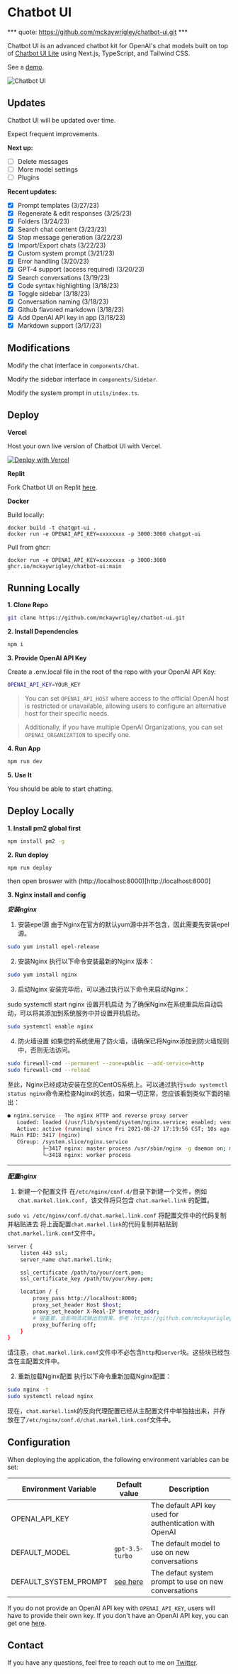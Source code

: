 # Chatbot UI

*** quote: https://github.com/mckaywrigley/chatbot-ui.git ***

Chatbot UI is an advanced chatbot kit for OpenAI's chat models built on top of [Chatbot UI Lite](https://github.com/mckaywrigley/chatbot-ui-lite) using Next.js, TypeScript, and Tailwind CSS.

See a [demo](https://twitter.com/mckaywrigley/status/1640380021423603713?s=46&t=AowqkodyK6B4JccSOxSPew).

![Chatbot UI](./public/screenshot.png)

## Updates

Chatbot UI will be updated over time.

Expect frequent improvements.

**Next up:**

- [ ] Delete messages
- [ ] More model settings
- [ ] Plugins

**Recent updates:**

- [x] Prompt templates (3/27/23)
- [x] Regenerate & edit responses (3/25/23)
- [x] Folders (3/24/23)
- [x] Search chat content (3/23/23)
- [x] Stop message generation (3/22/23)
- [x] Import/Export chats (3/22/23)
- [x] Custom system prompt (3/21/23)
- [x] Error handling (3/20/23)
- [x] GPT-4 support (access required) (3/20/23)
- [x] Search conversations (3/19/23)
- [x] Code syntax highlighting (3/18/23)
- [x] Toggle sidebar (3/18/23)
- [x] Conversation naming (3/18/23)
- [x] Github flavored markdown (3/18/23)
- [x] Add OpenAI API key in app (3/18/23)
- [x] Markdown support (3/17/23)

## Modifications

Modify the chat interface in `components/Chat`.

Modify the sidebar interface in `components/Sidebar`.

Modify the system prompt in `utils/index.ts`.

## Deploy

**Vercel**

Host your own live version of Chatbot UI with Vercel.

[![Deploy with Vercel](https://vercel.com/button)](https://vercel.com/new/clone?repository-url=https%3A%2F%2Fgithub.com%2Fmckaywrigley%2Fchatbot-ui)

**Replit**

Fork Chatbot UI on Replit [here](https://replit.com/@MckayWrigley/chatbot-ui-pro?v=1).

**Docker**

Build locally:

```shell
docker build -t chatgpt-ui .
docker run -e OPENAI_API_KEY=xxxxxxxx -p 3000:3000 chatgpt-ui
```

Pull from ghcr:

```
docker run -e OPENAI_API_KEY=xxxxxxxx -p 3000:3000 ghcr.io/mckaywrigley/chatbot-ui:main
```

## Running Locally

**1. Clone Repo**

```bash
git clone https://github.com/mckaywrigley/chatbot-ui.git
```

**2. Install Dependencies**

```bash
npm i
```

**3. Provide OpenAI API Key**

Create a .env.local file in the root of the repo with your OpenAI API Key:

```bash
OPENAI_API_KEY=YOUR_KEY
```

> You can set `OPENAI_API_HOST` where access to the official OpenAI host is restricted or unavailable, allowing users to configure an alternative host for their specific needs.

> Additionally, if you have multiple OpenAI Organizations, you can set `OPENAI_ORGANIZATION` to specify one.

**4. Run App**

```bash
npm run dev
```

**5. Use It**

You should be able to start chatting.

## Deploy Locally

**1. Install pm2 global first**

```bash
npm install pm2 -g
```

**2. Run deploy**

```bash
npm run deploy
```

then open broswer with (http://localhost:8000)[http://localhost:8000]

**3. Nginx install and config**

***安装nginx***

1. 安装epel源
由于Nginx在官方的默认yum源中并不包含，因此需要先安装epel源。
```bash
sudo yum install epel-release
```

2. 安装Nginx
执行以下命令安装最新的Nginx 版本：
```bash
sudo yum install nginx
```

3. 启动Nginx
安装完毕后，可以通过执行以下命令来启动Nginx：

sudo systemctl start nginx
设置开机启动
为了确保Nginx在系统重启后自动启动，可以将其添加到系统服务中并设置开机启动。
```bash
sudo systemctl enable nginx
```

4. 防火墙设置
如果您的系统使用了防火墙，请确保已将Nginx添加到防火墙规则中，否则无法访问。
```bash
sudo firewall-cmd --permanent --zone=public --add-service=http
sudo firewall-cmd --reload
```
至此，Nginx已经成功安装在您的CentOS系统上。可以通过执行`sudo systemctl status nginx`命令来检查Nginx的状态，如果一切正常，您应该看到类似下面的输出：
```bash
● nginx.service - The nginx HTTP and reverse proxy server
   Loaded: loaded (/usr/lib/systemd/system/nginx.service; enabled; vendor preset: disabled)
   Active: active (running) since Fri 2021-08-27 17:19:56 CST; 10s ago
 Main PID: 3417 (nginx)
   CGroup: /system.slice/nginx.service
           ├─3417 nginx: master process /usr/sbin/nginx -g daemon on; master_process on;
           └─3418 nginx: worker process
```

----------------------------------------------------------------------------------------------

***配置nginx***

1. 新建一个配置文件
在`/etc/nginx/conf.d/`目录下新建一个文件，例如`chat.markel.link.conf`，该文件将只包含 `chat.markel.link` 的配置。

`sudo vi /etc/nginx/conf.d/chat.markel.link.conf`
将配置文件中的代码复制并粘贴进去
将上面配置`chat.markel.link`的代码复制并粘贴到`chat.markel.link.conf`文件中。

```bash
server {
    listen 443 ssl;
    server_name chat.markel.link;

    ssl_certificate /path/to/your/cert.pem;
    ssl_certificate_key /path/to/your/key.pem;

    location / {
        proxy_pass http://localhost:8000;
        proxy_set_header Host $host;
        proxy_set_header X-Real-IP $remote_addr;
        # 很重要，会影响流式输出的效果，参考：https://github.com/mckaywrigley/chatbot-ui/issues/211
        proxy_buffering off;
    }
}
```
请注意，`chat.markel.link.conf`文件中不必包含`http`和`server`块。这些块已经包含在主配置文件中。

2. 重新加载Nginx配置
执行以下命令重新加载Nginx配置：
```bash
sudo nginx -t
sudo systemctl reload nginx
```
现在，`chat.markel.link`的反向代理配置已经从主配置文件中单独抽出来，并存放在了`/etc/nginx/conf.d/chat.markel.link.conf`文件中。


## Configuration

When deploying the application, the following environment variables can be set:

| Environment Variable  | Default value                  | Description                                             |
| --------------------- | ------------------------------ | ------------------------------------------------------- |
| OPENAI_API_KEY        |                                | The default API key used for authentication with OpenAI |
| DEFAULT_MODEL         | `gpt-3.5-turbo`                | The default model to use on new conversations           |
| DEFAULT_SYSTEM_PROMPT | [see here](utils/app/const.ts) | The defaut system prompt to use on new conversations    |

If you do not provide an OpenAI API key with `OPENAI_API_KEY`, users will have to provide their own key.
If you don't have an OpenAI API key, you can get one [here](https://platform.openai.com/account/api-keys).

## Contact

If you have any questions, feel free to reach out to me on [Twitter](https://twitter.com/mckaywrigley).
